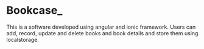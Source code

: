 # Bookcase_
This is a software developed using angular and ionic framework. Users can add, record, update and delete books and book details and store them using localstorage.
